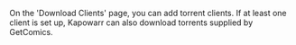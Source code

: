 On the 'Download Clients' page, you can add torrent clients. If at least one client is set up, Kapowarr can also download torrents supplied by GetComics.
